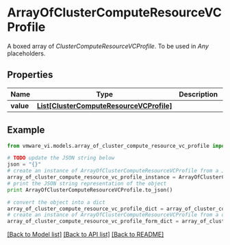 # ArrayOfClusterComputeResourceVCProfile

A boxed array of *ClusterComputeResourceVCProfile*. To be used in *Any* placeholders. 

## Properties
Name | Type | Description | Notes
------------ | ------------- | ------------- | -------------
**value** | [**List[ClusterComputeResourceVCProfile]**](ClusterComputeResourceVCProfile.md) |  | 

## Example

```python
from vmware_vi.models.array_of_cluster_compute_resource_vc_profile import ArrayOfClusterComputeResourceVCProfile

# TODO update the JSON string below
json = "{}"
# create an instance of ArrayOfClusterComputeResourceVCProfile from a JSON string
array_of_cluster_compute_resource_vc_profile_instance = ArrayOfClusterComputeResourceVCProfile.from_json(json)
# print the JSON string representation of the object
print ArrayOfClusterComputeResourceVCProfile.to_json()

# convert the object into a dict
array_of_cluster_compute_resource_vc_profile_dict = array_of_cluster_compute_resource_vc_profile_instance.to_dict()
# create an instance of ArrayOfClusterComputeResourceVCProfile from a dict
array_of_cluster_compute_resource_vc_profile_form_dict = array_of_cluster_compute_resource_vc_profile.from_dict(array_of_cluster_compute_resource_vc_profile_dict)
```
[[Back to Model list]](../README.md#documentation-for-models) [[Back to API list]](../README.md#documentation-for-api-endpoints) [[Back to README]](../README.md)


